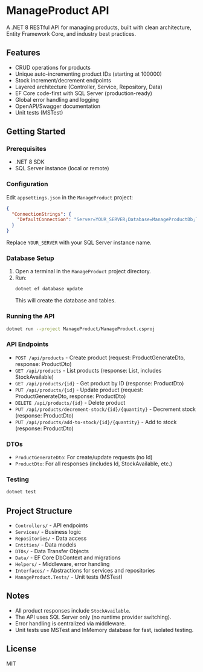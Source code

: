 # ManageProduct API

A .NET 8 RESTful API for managing products, built with clean architecture, Entity Framework Core, and industry best practices.

## Features
- CRUD operations for products
- Unique auto-incrementing product IDs (starting at 100000)
- Stock increment/decrement endpoints
- Layered architecture (Controller, Service, Repository, Data)
- EF Core code-first with SQL Server (production-ready)
- Global error handling and logging
- OpenAPI/Swagger documentation
- Unit tests (MSTest)

## Getting Started

### Prerequisites
- .NET 8 SDK
- SQL Server instance (local or remote)

### Configuration
Edit `appsettings.json` in the `ManageProduct` project:
```json
{
  "ConnectionStrings": {
    "DefaultConnection": "Server=YOUR_SERVER;Database=ManageProductDb;Trusted_Connection=True;TrustServerCertificate=True;"
  }
}
```
Replace `YOUR_SERVER` with your SQL Server instance name.

### Database Setup
1. Open a terminal in the `ManageProduct` project directory.
2. Run:
   ```sh
   dotnet ef database update
   ```
   This will create the database and tables.

### Running the API
```sh
dotnet run --project ManageProduct/ManageProduct.csproj
```

### API Endpoints
- `POST /api/products` - Create product (request: ProductGenerateDto, response: ProductDto)
- `GET /api/products` - List products (response: List<ProductDto>, includes StockAvailable)
- `GET /api/products/{id}` - Get product by ID (response: ProductDto)
- `PUT /api/products/{id}` - Update product (request: ProductGenerateDto, response: ProductDto)
- `DELETE /api/products/{id}` - Delete product
- `PUT /api/products/decrement-stock/{id}/{quantity}` - Decrement stock (response: ProductDto)
- `PUT /api/products/add-to-stock/{id}/{quantity}` - Add to stock (response: ProductDto)

### DTOs
- `ProductGenerateDto`: For create/update requests (no Id)
- `ProductDto`: For all responses (includes Id, StockAvailable, etc.)

### Testing
```sh
dotnet test
```

## Project Structure
- `Controllers/` - API endpoints
- `Services/` - Business logic
- `Repositories/` - Data access
- `Entities/` - Data models
- `DTOs/` - Data Transfer Objects
- `Data/` - EF Core DbContext and migrations
- `Helpers/` - Middleware, error handling
- `Interfaces/` - Abstractions for services and repositories
- `ManageProduct.Tests/` - Unit tests (MSTest)

## Notes
- All product responses include `StockAvailable`.
- The API uses SQL Server only (no runtime provider switching).
- Error handling is centralized via middleware.
- Unit tests use MSTest and InMemory database for fast, isolated testing.

## License
MIT
